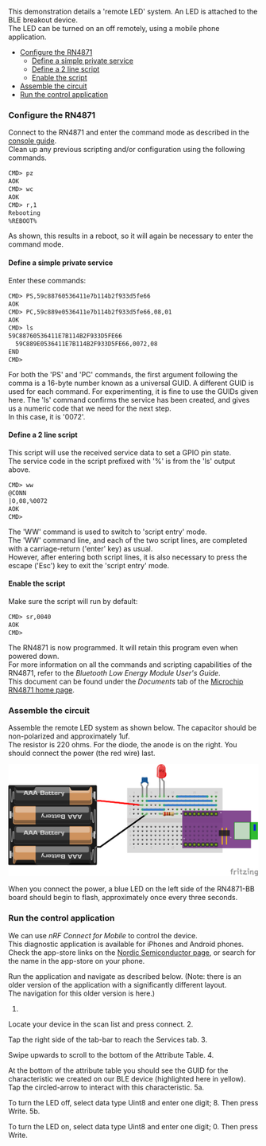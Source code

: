 This demonstration details a 'remote LED' system.  An LED is attached to the BLE breakout device.  
The LED can be turned on an off remotely, using a mobile phone application.

- [Configure the RN4871](#configure-the-rn4871)
    + [Define a simple private service](#define-a-simple-private-service)
    + [Define a 2 line script](#define-a-2-line-script)
    + [Enable the script](#enable-the-script)
- [Assemble the circuit](#assemble-the-circuit)
- [Run the control application](#run-the-control-application)

### Configure the RN4871

Connect to the RN4871 and enter the command mode as described in the [console guide](../demo-console/guide.md).  
Clean up any previous scripting and/or configuration using the following commands.

    CMD> pz
    AOK
    CMD> wc
    AOK
    CMD> r,1
    Rebooting
    %REBOOT%

As shown, this results in a reboot, so it will again be necessary to enter the command mode.

#### Define a simple private service

Enter these commands:

    CMD> PS,59c88760536411e7b114b2f933d5fe66
    AOK
    CMD> PC,59c889e0536411e7b114b2f933d5fe66,08,01
    AOK
    CMD> ls
    59C88760536411E7B114B2F933D5FE66
      59C889E0536411E7B114B2F933D5FE66,0072,08
    END
    CMD>

For both the 'PS' and 'PC' commands, the first argument following the comma is a 16-byte number known as a universal GUID.
A different GUID is used for each command.   For experimenting, it is fine to use the GUIDs given here. 
The 'ls' command confirms the service has been created, and gives us a numeric code that we need for the next step.  
In this case, it is '0072'.

#### Define a 2 line script

This script will use the received service data to set a GPIO pin state.  
The service code in the script prefixed with '%' is from the 'ls' output above.

    CMD> ww
    @CONN
    |O,08,%0072
    AOK
    CMD>

The 'WW' command is used to switch to 'script entry' mode.  
The 'WW' command line, and each of the two script lines, are completed with a carriage-return ('enter' key) as usual.  
However, after entering both script lines, it is also necessary to press the escape ('Esc') key to exit the 'script entry' mode.

#### Enable the script

Make sure the script will run by default:

    CMD> sr,0040
    AOK
    CMD>

The RN4871 is now programmed.  It will retain this program even when powered down.  
For more information on all the commands and scripting capabilities of the RN4871, refer to the 
_Bluetooth Low Energy Module User's Guide_.  
This document can be found under the _Documents_ tab of the 
[Microchip RN4871 home page](https://www.microchip.com/wwwproducts/en/RN4871).

### Assemble the circuit

Assemble the remote LED system as shown below.  The capacitor should be non-polarized and approximately 1uf.  
The resistor is 220 ohms. For the diode, the anode is on the right.  You should connect the power (the red wire) last.

<img src="remote_light_bb.png" width="650"/>

When you connect the power, a blue LED on the left side of the RN4871-BB board should begin to flash, 
approximately once every three seconds.

### Run the control application

We can use _nRF Connect for Mobile_ to control the device.  
This diagnostic application is available for iPhones and Android phones.  
Check the app-store links on the 
[Nordic Semiconductor page](https://www.nordicsemi.com/Software-and-Tools/Development-Tools/nRF-Connect-for-mobile), 
or search for the name in the app-store on your phone.

Run the application and navigate as described below.
(Note: there is an older version of the application with a significantly different layout.  
The navigation for this older version is here.)

1.

Locate your device in the scan list and press connect.
2.

Tap the right side of the tab-bar to reach the Services tab.
3.

Swipe upwards to scroll to the bottom of the Attribute Table.
4.

At the bottom of the attribute table you should see the GUID for the characteristic we created on our BLE device (highlighted here in yellow).  Tap the circled-arrow to interact with this characteristic.
5a.

To turn the LED off, select data type Uint8 and enter one digit; 8.  Then press Write.
5b.

To turn the LED on, select data type Uint8 and enter one digit; 0.  Then press Write.
